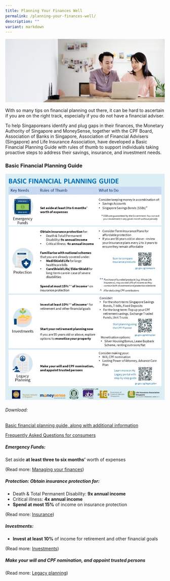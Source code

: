 ```yaml
---
title: Planning Your Finances Well
permalink: /planning-your-finances-well/
description: ""
variant: markdown
---
```

![Are Your Planning Your Finances](/images/Are%20You%20Planning%20Your%20Finances/planning%20your%20finances.jfif)

With so many tips on financial planning out there, it can be hard to ascertain if you are on the right track, especially if you do not have a financial adviser. 

To help Singaporeans identify and plug gaps in their finances, the Monetary Authority of Singapore and MoneySense, together with the CPF Board, Association of Banks in Singapore, Association of Financial Advisers (Singapore) and Life Insurance Association, have developed a Basic Financial Planning Guide with rules of thumb to support individuals taking proactive steps to address their savings, insurance, and investment needs. 


### Basic Financial Planning Guide

![](/images/streamlined%20basic%20financial%20planning%20guide%20(circulate%20on%2026%20sep%202023)%20(002).jpg)

###### Download:
[Basic financial planning guide, along with additional information](/files/Streamlined_Basic_Financial_Planning_Guide__circulate_on_26_Sep_2023_.pdf)

[Frequently Asked Questions for consumers](/files/faqs%20for%20consumers%20on%20basic%20financial%20planning%20(for%207%20oct%202023).pdf)

##### Emergency Funds: 
Set aside **at least three to six months’** worth of expenses
	
(Read more: [Managing your finances](/managing-your-money/))

##### Protection: Obtain insurance protection for:
* Death & Total Permanent Disability: **9x annual income**
* Critical illness: **4x annual income**
* **Spend at most 15%** of income on insurance protection
	
(Read more: [Insurance](/insurance-basics/))
##### Investments: 
* **Invest at least 10%** of income for retirement and other financial goals
	
(Read more: [Investments](/investments/types-of-investments/))


##### Make your will and CPF nomination, and appoint trusted persons

  (Read more: [Legacy planning](/legacy-planning/planning-for-retirement/))